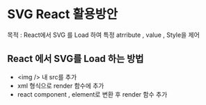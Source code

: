 # SVG React 활용방안
목적 : React에서 SVG 를 Load 하여 특정 atrribute , value , Style을 제어

## React 에서 SVG를 Load 하는 방법
   - \<img \/> 내 src를 추가
   - xml 형식으로 render 함수에 추가
   - react component , element로 변환 후 render 함수 추가
